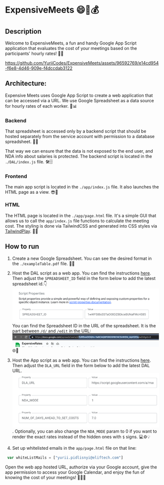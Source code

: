 # ExpensiveMeets 😄📅💰

## Description
Welcome to ExpensiveMeets, a fun and handy Google App Script application that evaluates the cost of your meetings based on the participants' hourly rates! 💼💵


https://github.com/YuriiCodes/ExpensiveMeets/assets/96592769/e14cd954-f6e8-4d46-909e-f4dccdab3122


## Architecture:
Expensive Meets uses Google App Script to create a web application that can be accessed via a URL. We use Google Spreadsheet as a data source for hourly rates of each worker. 🏢📊

### Backend
That spreadsheet is accessed only by a backend script that should be hosted separately from the service account with permission to a database spreadsheet. 🔐💾

That way we can ensure that the data is not exposed to the end user, and NDA info about salaries is protected. The backend script is located in the `./DAL/index.js` file. 🛠️🗄️

### Frontend
The main app script is located in the `./app/index.js` file. It also launches the HTML page as a view. 😎🚀

### HTML
The HTML page is located in the `./app/page.html` file. It's a simple GUI that allows us to call the `app/index.js` file functions to calculate the meeting cost. The styling is done via TailwindCSS and generated into CSS styles via [TailwindPlay](https://play.tailwindcss.com/). 🎨✨

## How to run
1. Create a new Google Spreadsheet. You can see the desired format in the `./exampleTable.pdf` file. 📝🆕

2. Host the DAL script as a web app. You can find the instructions [here](https://developers.google.com/apps-script/guides/web). Then adjust the `SPREADSHEET_ID` field in the form below to add the latest spreadsheet id.👇 ![img.png](static/dal-spreadsheet-id-select.png) You can find the Spreadsheet ID in the URL of the spreadsheet. It is the part between `/d/` and `/edit` in the URL: ![spreadsheet-id.png](static/spreadsheet-id.png) 🌐🔗

3. Host the App script as a web app. You can find the instructions [here](https://developers.google.com/apps-script/guides/web). Then adjust the `DLA_URL` field in the form below to add the latest DAL URL.![img.png](static/app-props.png). Optionally, you can also change the `NDA_MODE` param to 0 if you want to render the exact rates instead of the hidden ones with `$` signs. 💻⚙️💡

4. Set up whitelisted emails in the `app/page.html` file on that line:
```javascript
 var whiteListMails = ["yurii.pidlisnyi@eliftech.com"]
```
Open the web app hosted URL, authorize via your Google account, give the app permission to access your Google Calendar, and enjoy the fun of knowing the cost of your meetings! 🎉📆✨
